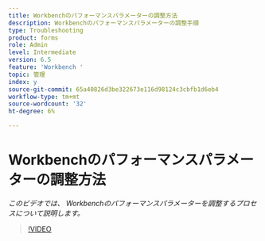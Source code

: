 ```yaml
---
title: Workbenchのパフォーマンスパラメーターの調整方法
description: Workbenchのパフォーマンスパラメーターの調整手順
type: Troubleshooting
product: forms
role: Admin
level: Intermediate
version: 6.5
feature: 'Workbench '
topic: 管理
index: y
source-git-commit: 65a40826d3be322673e116d98124c3cbfb1d6eb4
workflow-type: tm+mt
source-wordcount: '32'
ht-degree: 6%

---
```



# Workbenchのパフォーマンスパラメーターの調整方法

*このビデオでは、 Workbenchのパフォーマンスパラメーターを調整するプロセスについて説明します。*

>[!VIDEO](https://video.tv.adobe.com/v/335511?quality=9&learn=on)

